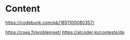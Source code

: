 # Content

https://codebunk.com/pb/1851100080357/

https://cses.fi/problemset/
https://atcoder.jp/contests/dp<Paste>
